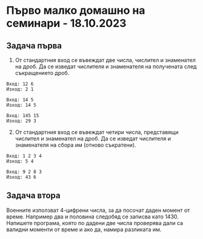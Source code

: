 # Първо малко домашно на семинари - 18.10.2023

## Задача първа
1. От стандартния вход се въвеждат две числа, числител и знаменател на дроб. Да се изведат числителя и знаменателя на получената след съкращението дроб.

```
Вход: 12 6
Изход: 2 1

Вход: 14 5
Изход: 14 5

Вход: 145 15
Изход: 29 3
```

2. От стандартния вход се въвеждат четири числа, представящи числител и знаменател на дроб. Да се изведат числителя и знаменателя на сбора им (отново съкратени).


```
Вход: 1 2 3 4
Изход: 5 4

Вход: 9 2 8 3
Изход: 43 6
```

## Задача втора
Военните използват 4-цифрени числа, за да посочат даден момент от време. Например два и половина
следобяд се записва като 1430. Напишете програма, която по дадени две числа проверява дали са валидни моменти от време и ако да, намира разликата им.